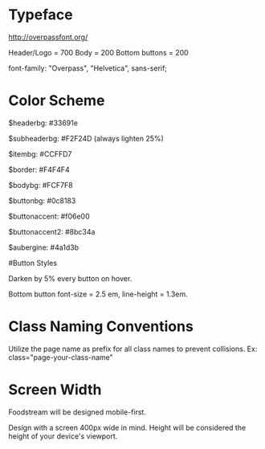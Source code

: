 # Typeface
http://overpassfont.org/

Header/Logo = 700
Body = 200
Bottom buttons = 200

font-family: "Overpass", "Helvetica", sans-serif;


# Color Scheme

$headerbg: #33691e

$subheaderbg: #F2F24D (always lighten 25%)

$itembg: #CCFFD7

$border: #F4F4F4

$bodybg: #FCF7F8

$buttonbg: #0c8183

$buttonaccent: #f06e00

$buttonaccent2: #8bc34a

$aubergine: #4a1d3b


#Button Styles

Darken by 5% every button on hover.

Bottom button font-size = 2.5 em, line-height = 1.3em.



# Class Naming Conventions

Utilize the page name as prefix for all class names to prevent collisions.
Ex: class="page-your-class-name"

# Screen Width

Foodstream will be designed mobile-first.

Design with a screen 400px wide in mind. Height will be considered the height of your device's viewport.
